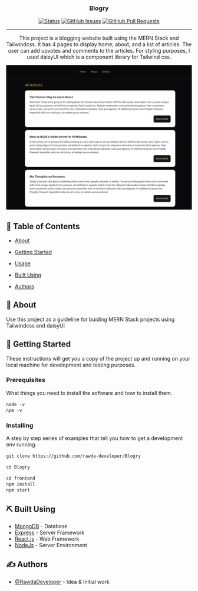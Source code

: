 <h3 align="center">Blogry</h3>

<div align="center">

[![Status](https://img.shields.io/badge/status-active-success.svg)](https://github.com/rawda-developer/Blogry/)
[![GitHub Issues](https://img.shields.io/github/issues/kylelobo/The-Documentation-Compendium.svg)](https://github.com/rawda-developer/Blogry/issues)
[![GitHub Pull Requests](https://img.shields.io/github/issues-pr/kylelobo/The-Documentation-Compendium.svg)](https://github.com/rawda-developer/Blogry/pulls)

</div>

---

<p align="center"> This project is a blogging website built using the MERN Stack and Tailwindcss. It has 4 pages to display home, about, and a list of articles. The user can add upvotes and comments to the articles. For styling purposes, I used daisyUI which is a component library for Tailwind css.
    <br> 
   
</p>

![Blogry](./Blogry.png)

## 📝 Table of Contents

- [About](#about)
- [Getting Started](#getting_started)
- [Usage](#usage)
- [Built Using](#built_using)

- [Authors](#authors)

## 🧐 About <a name = "about"></a>

Use this project as a guideline for buiding MERN Stack projects using Tailwindcss and daisyUI

## 🏁 Getting Started <a name = "getting_started"></a>

These instructions will get you a copy of the project up and running on your local machine for development and testing purposes.

### Prerequisites

What things you need to install the software and how to install them.

```
node -v
npm -v
```

### Installing

A step by step series of examples that tell you how to get a development env running.

```
git clone https://github.com/rawda-developer/Blogry
```

```
cd Blogry
```

```
cd frontend
npm install
npm start
```

## ⛏️ Built Using <a name = "built_using"></a>

- [MongoDB](https://www.mongodb.com/) - Database
- [Express](https://expressjs.com/) - Server Framework
- [React.js](https://create-react-app.dev/) - Web Framework
- [NodeJs](https://nodejs.org/en/) - Server Environment

## ✍️ Authors <a name = "authors"></a>

- [@RawdaDeveloper](https://github.com/rawda-developer) - Idea & Initial work
